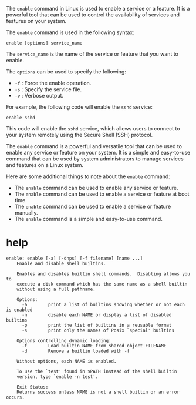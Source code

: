 The `enable` command in Linux is used to enable a service or a feature. It is a powerful tool that can be used to control the availability of services and features on your system.

The `enable` command is used in the following syntax:

```
enable [options] service_name
```

The `service_name` is the name of the service or feature that you want to enable.

The `options` can be used to specify the following:

* `-f` : Force the enable operation.
* `-s` : Specify the service file.
* `-v` : Verbose output.

For example, the following code will enable the `sshd` service:

```
enable sshd
```

This code will enable the `sshd` service, which allows users to connect to your system remotely using the Secure Shell (SSH) protocol.

The `enable` command is a powerful and versatile tool that can be used to enable any service or feature on your system. It is a simple and easy-to-use command that can be used by system administrators to manage services and features on a Linux system.

Here are some additional things to note about the `enable` command:

* The `enable` command can be used to enable any service or feature.
* The `enable` command can be used to enable a service or feature at boot time.
* The `enable` command can be used to enable a service or feature manually.
* The `enable` command is a simple and easy-to-use command.
# help

```
enable: enable [-a] [-dnps] [-f filename] [name ...]
    Enable and disable shell builtins.
    
    Enables and disables builtin shell commands.  Disabling allows you to
    execute a disk command which has the same name as a shell builtin
    without using a full pathname.
    
    Options:
      -a        print a list of builtins showing whether or not each is enabled
      -n        disable each NAME or display a list of disabled builtins
      -p        print the list of builtins in a reusable format
      -s        print only the names of Posix `special' builtins
    
    Options controlling dynamic loading:
      -f        Load builtin NAME from shared object FILENAME
      -d        Remove a builtin loaded with -f
    
    Without options, each NAME is enabled.
    
    To use the `test' found in $PATH instead of the shell builtin
    version, type `enable -n test'.
    
    Exit Status:
    Returns success unless NAME is not a shell builtin or an error occurs.
```
